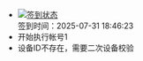 - [![签到状态](https://github.com/womade/Cloud189-Actions/actions/workflows/main.yml/badge.svg?branch=main)](https://github.com/womade/Cloud189-Actions/actions/workflows/main.yml) <br> 签到时间：2025-07-31 18:46:23
- 开始执行帐号1
- 设备ID不存在，需要二次设备校验
